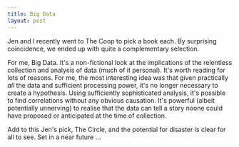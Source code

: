 ```yaml
---
title: Big Data
layout: post
---
```


Jen and I recently went to The Coop to pick a book each. By surprising
coincidence, we ended up with quite a complementary selection.

For me, Big Data. It's a non-fictional look at the implications of the
relentless collection and analysis of data (much of it personal). It's
worth reading for lots of reasons. For me, the most interesting idea
was that given practically *all* the data and sufficient processing
power, it's no longer necessary to create a hypothesis. Using
sufficiently sophisticated analysis, it's possible to find
correlations without any obvious causation. It's powerful (albeit
potentially unnerving) to realise that the data can tell a story noone
could have proposed or anticipated at the time of collection.

Add to this Jen's pick, The Circle, and the potential for disaster is
clear for all to see. Set in a near future ...

